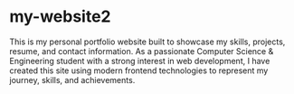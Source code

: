 # my-website2
This is my personal portfolio website built to showcase my skills, projects, resume, and contact information. As a passionate Computer Science &amp; Engineering student with a strong interest in web development, I have created this site using modern frontend technologies to represent my journey, skills, and achievements.

